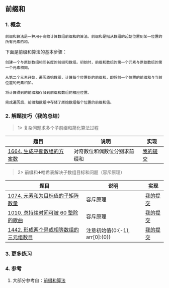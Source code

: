## 前缀和

### 1. 概念

    前缀和算法是一种用于高效计算数组前缀和的算法。前缀和是指从数组的起始位置到某一位置的所有元素的和。

下面是前缀和算法的基本步骤：

    创建一个与原始数组相同长度的前缀和数组。初始时，前缀和数组的第一个元素与原始数组的第一个元素相同。

    从第二个元素开始，遍历原始数组，计算每个位置处的前缀和，即将前一个位置的前缀和与当前位置的元素相加。

    将计算得到的前缀和存储到前缀和数组的相应位置。

    完成遍历后，前缀和数组中存储了原始数组每个位置的前缀和值。

### 2. 解题技巧（我的总结）

> 1> 复杂问题求多个子前缀和简化算法过程
> 
| 题目                                                                       | 说明             | 实现                                                                            |
|--------------------------------------------------------------------------|----------------|-------------------------------------------------------------------------------|
| [1664. 生成平衡数组的方案数](https://leetcode.cn/problems/ways-to-make-a-fair-array/description/) | 对奇数位和偶数位分别求前缀和 | [我的提交](https://leetcode.cn/problems/ways-to-make-a-fair-array/submissions/477957501/) |

> 2> 前缀和➕哈希表解决子数组目标和问题（容斥原理）
>
| 题目                                                                       | 说明                        | 实现                                                                            |
|--------------------------------------------------------------------------|---------------------------|-------------------------------------------------------------------------------|
| [1074. 元素和为目标值的子矩阵数量](https://leetcode.cn/problems/number-of-submatrices-that-sum-to-target/description/) | 容斥原理                      | [我的提交](https://leetcode.cn/problems/number-of-submatrices-that-sum-to-target/submissions/491814427/) |
| [1010. 总持续时间可被 60 整除的歌曲](https://leetcode.cn/problems/pairs-of-songs-with-total-durations-divisible-by-60/description/) | 容斥原理                      | [我的提交](https://leetcode.cn/problems/pairs-of-songs-with-total-durations-divisible-by-60/submissions/491964237/) |
| [1442. 形成两个异或相等数组的三元组数目](https://leetcode.cn/problems/count-triplets-that-can-form-two-arrays-of-equal-xor/description/) | 注意初始值{0:{-1}, arr[0]:{0}} | [我的提交](https://leetcode.cn/problems/count-triplets-that-can-form-two-arrays-of-equal-xor/submissions/493361982/) |

### 3. 更多练习


### 4. 参考
1. 大部分参考自：[前缀和算法](https://blog.csdn.net/m0_56069910/article/details/132743061) 